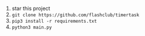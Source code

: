 1. star this project
2. `git clone https://github.com/flashclub/timertask`
3. `pip3 install -r requirements.txt`
4. `python3 main.py`
